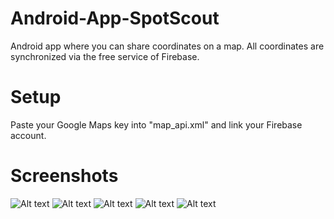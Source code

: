 # Android-App-SpotScout
Android app where you can share coordinates on a map. All coordinates are synchronized via the free service of Firebase.

# Setup
Paste your Google Maps key into "map_api.xml" and link your Firebase account.

# Screenshots
![Alt text](https://github.com/JakobderNoob/Android-App-SpotScout/blob/master/media/Screenshot%20(1).jpg?raw=true "Map")
![Alt text](https://github.com/JakobderNoob/Android-App-SpotScout/blob/master/media/Screenshot%20(1).jpg?raw=true "List")
![Alt text](https://github.com/JakobderNoob/Android-App-SpotScout/blob/master/media/Screenshot%20(1).jpg?raw=true "Options")
![Alt text](https://github.com/JakobderNoob/Android-App-SpotScout/blob/master/media/Screenshot%20(1).jpg?raw=true "Marker Info")
![Alt text](https://github.com/JakobderNoob/Android-App-SpotScout/blob/master/media/Screenshot%20(1).jpg?raw=true "Add Marker")
